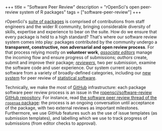 +++
title = "Software Peer Review"
description = "rOpenSci's open peer-review system of R packages"
tags = ["software-peer-review"]
+++

rOpenSci's [suite of packages](/packages/) is comprised of contributions from staff engineers and the wider R community, bringing considerable diversity of skills, expertise and experience to bear on the suite. How do we ensure that every package is held to a high standard? That's where our software review system comes into play: packages contributed by the community undergo a **transparent, constructive, non adversarial and open review process**. For that process relying mostly on **volunteer work**, _[associate editors](#editors)_ manage the incoming flow and ensure progress of submissions; _authors_ create, submit and improve their package; *[reviewers](https://devguide.ropensci.org/softwarereview_intro.html#reviewers)*, two per submission, examine the software code and user experience. Our system current accepts software from a variety of broadly-defined categories, including our [new system](/blog/2019/07/15/expanding-software-review/) for peer review of [statistical software](/stat-software-review).

Technically, we make the most of [GitHub](https://github.com/) infrastructure: each package software peer review process is an issue in the [ropensci/software-review GitHub repository](https://github.com/ropensci/software-review/). For instance, read [the software peer review thread of the `ropenaq` package](https://github.com/ropensci/software-review/issues/24): the process is an ongoing conversation until acceptance of the package, with two external reviews as important milestones. Furthermore, we use GitHub features such as the use of issue templates (as submission templates), and labelling which we use to track progress of submissions (from editor checks to approval).
